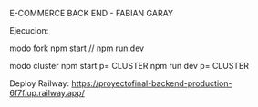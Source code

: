 E-COMMERCE BACK END - FABIAN GARAY

Ejecucion:

modo fork
npm start // npm run dev

modo cluster
npm start p= <PORT> CLUSTER
npm run dev p= <PORT> CLUSTER


Deploy Railway:
https://proyectofinal-backend-production-6f7f.up.railway.app/